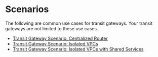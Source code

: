 # Scenarios<a name="TGW_Scenarios"></a>

The following are common use cases for transit gateways\. Your transit gateways are not limited to these use cases\.
+ [Transit Gateway Scenario: Centralized Router](transit-gateway-centralized-router.md)
+ [Transit Gateway Scenario: Isolated VPCs](transit-gateway-isolated.md)
+ [Transit Gateway Scenario: Isolated VPCs with Shared Services](transit-gateway-isolated-shared.md)